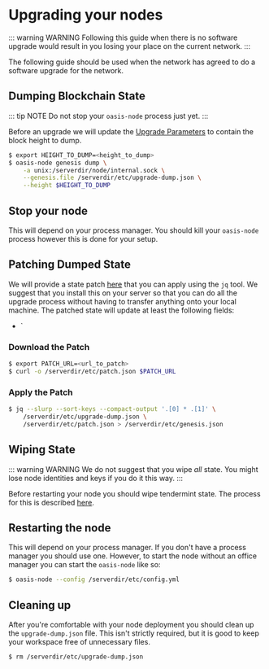 # Upgrading your nodes

::: warning WARNING
Following this guide when there is no software upgrade would result in you
losing your place on the current network.
:::

The following guide should be used when the network has agreed to do a software
upgrade for the network.

## Dumping Blockchain State

::: tip NOTE
Do not stop your `oasis-node` process just yet.
:::

Before an upgrade we will update the [Upgrade
Parameters](./current-testnet-parameters.md#upgrade-parameters) to contain the
block height to dump.

```bash
$ export HEIGHT_TO_DUMP=<height_to_dump>
$ oasis-node genesis dump \
    -a unix:/serverdir/node/internal.sock \
    --genesis.file /serverdir/etc/upgrade-dump.json \
    --height $HEIGHT_TO_DUMP
```

## Stop your node

This will depend on your process manager. You should kill your `oasis-node`
process however this is done for your setup.

## Patching Dumped State

We will provide a state patch [here](../current-testnet-parameters.md) that you
can apply using the `jq` tool. We suggest that you install this on your server
so that you can do all the upgrade process without having to transfer anything
onto your local machine. The patched state will update at least the following
fields:

* `

### Download the Patch

```bash
$ export PATCH_URL=<url_to_patch>
$ curl -o /serverdir/etc/patch.json $PATCH_URL
```

### Apply the Patch

```bash
$ jq --slurp --sort-keys --compact-output '.[0] * .[1]' \
    /serverdir/etc/upgrade-dump.json \
    /serverdir/etc/patch.json > /serverdir/etc/genesis.json
```

## Wiping State

::: warning WARNING
We do not suggest that you wipe _all_ state. You might lose node identities and
keys if you do it this way.
:::

Before restarting your node you should wipe tendermint state. The process for
this is described [here](./wiping-node-state.md#state-wipe-and-keep-node-identity).

## Restarting the node

This will depend on your process manager. If you don't have a process manager
you should use one. However, to start the node without an office manager you can
start the `oasis-node` like so:

```bash
$ oasis-node --config /serverdir/etc/config.yml
```

## Cleaning up

After you're comfortable with your node deployment you should clean up the
`upgrade-dump.json` file. This isn't strictly required, but it is good to keep
your workspace free of unnecessary files.

```bash
$ rm /serverdir/etc/upgrade-dump.json
```
